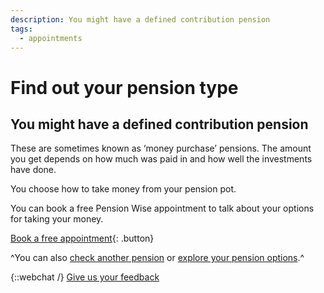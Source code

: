 ```yaml
---
description: You might have a defined contribution pension
tags:
  - appointments
---
```


# Find out your pension type

## You might have a defined contribution pension

These are sometimes known as ‘money purchase’ pensions. The amount you get depends on how much was paid in and how well the investments have done.

You choose how to take money from your pension pot.

You can book a free Pension Wise appointment to talk about your options for taking your money.

[Book a free appointment](/en/appointments){: .button}

^You can also [check another pension](/en/pension-type-tool) or [explore your pension options](/en/explore-your-options).^

{::webchat /}
[Give us your feedback](http://research.pensionwise.gov.uk/s/PTTfeedback/)

